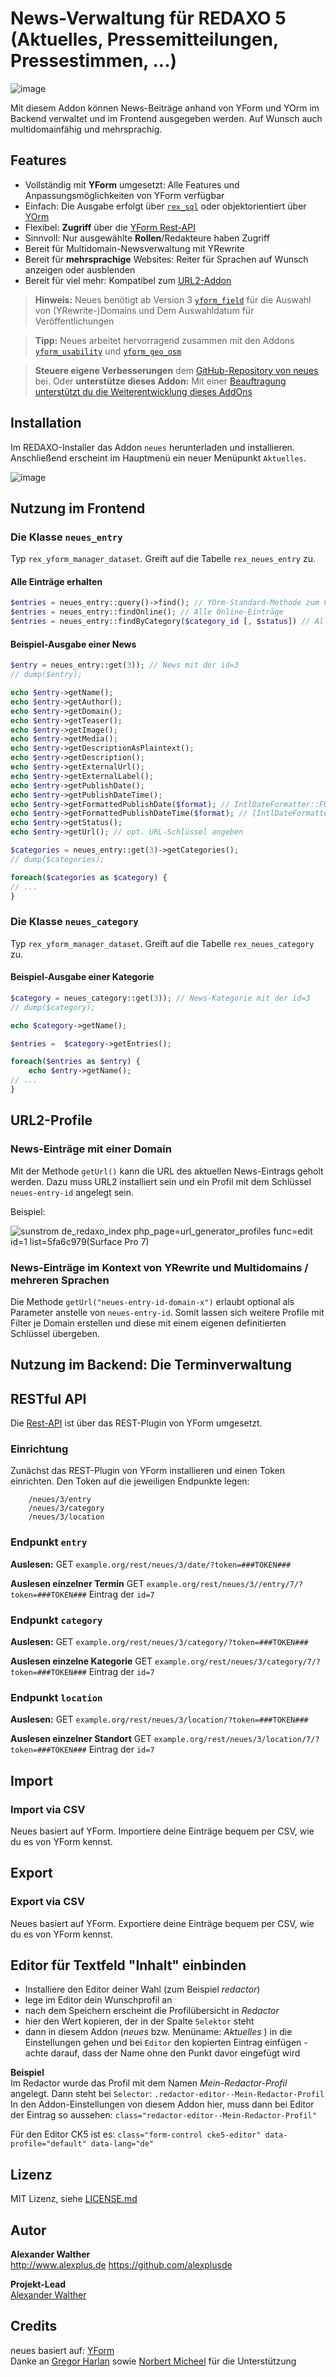 # News-Verwaltung für REDAXO 5 (Aktuelles, Pressemitteilungen, Pressestimmen, ...)

![image](https://user-images.githubusercontent.com/3855487/209688259-e64e78f9-cfb2-4c52-a252-4178fb7dab04.png)

Mit diesem Addon können News-Beiträge anhand von YForm und YOrm im Backend verwaltet und im Frontend ausgegeben werden. Auf Wunsch auch multidomainfähig und mehrsprachig.

## Features

* Vollständig mit **YForm** umgesetzt: Alle Features und Anpassungsmöglichkeiten von YForm verfügbar
* Einfach: Die Ausgabe erfolgt über [`rex_sql`](https://redaxo.org/doku/master/datenbank-queries) oder objektorientiert über [YOrm](https://github.com/yakamara/redaxo_yform_docs/blob/master/de_de/yorm.md)
* Flexibel: **Zugriff** über die [YForm Rest-API](https://github.com/yakamara/redaxo_yform/blob/master/docs/plugins.md#restful-api-einf%C3%BChrung)
* Sinnvoll: Nur ausgewählte **Rollen**/Redakteure haben Zugriff
* Bereit für Multidomain-Newsverwaltung mit YRewrite
* Bereit für **mehrsprachige** Websites: Reiter für Sprachen auf Wunsch anzeigen oder ausblenden
* Bereit für viel mehr: Kompatibel zum [URL2-Addon](https://github.com/tbaddade/redaxo_url)

> **Hinweis:** Neues benötigt ab Version 3 [`yform_field`](https://github.com/alexplusde/yform_field/) für die Auswahl von (YRewrite-)Domains und Dem Auswahldatum für Veröffentlichungen

> **Tipp:** Neues arbeitet hervorragend zusammen mit den Addons [`yform_usability`](https://github.com/FriendsOfREDAXO/yform_usability/) und [`yform_geo_osm`](https://github.com/FriendsOfREDAXO/yform_geo_osm)

> **Steuere eigene Verbesserungen** dem [GitHub-Repository von neues](https://github.com/alexplusde/neues) bei. Oder **unterstütze dieses Addon:** Mit einer [Beauftragung unterstützt du die Weiterentwicklung dieses AddOns](https://github.com/sponsors/alexplusde)

## Installation

Im REDAXO-Installer das Addon `neues` herunterladen und installieren. Anschließend erscheint im Hauptmenü ein neuer Menüpunkt `Aktuelles`.

![image](https://user-images.githubusercontent.com/3855487/209792457-b6f824dc-7fd8-4295-a7c7-2eab046d19c7.png)


## Nutzung im Frontend

### Die Klasse `neues_entry`

Typ `rex_yform_manager_dataset`. Greift auf die Tabelle `rex_neues_entry` zu.

#### Alle Einträge erhalten

```php
$entries = neues_entry::query()->find(); // YOrm-Standard-Methode zum Finden von Einträgen, lässt sich mit where(), Limit(), etc. einschränken und Filtern.
$entries = neues_entry::findOnline(); // Alle Online-Einträge
$entries = neues_entry::findByCategory($category_id [, $status]) // Alle Einträge einer Kategorie
```

#### Beispiel-Ausgabe einer News

```php
$entry = neues_entry::get(3)); // News mit der id=3
// dump($entry);

echo $entry->getName();
echo $entry->getAuthor();
echo $entry->getDomain();
echo $entry->getTeaser();
echo $entry->getImage();
echo $entry->getMedia();
echo $entry->getDescriptionAsPlaintext();
echo $entry->getDescription();
echo $entry->getExternalUrl();
echo $entry->getExternalLabel();
echo $entry->getPublishDate();
echo $entry->getPublishDateTime();
echo $entry->getFormattedPublishDate($format); // IntlDateFormatter::FULL
echo $entry->getFormattedPublishDateTime($format); // [IntlDateFormatter::FULL, IntlDateFormatter::SHORT]
echo $entry->getStatus();
echo $entry->getUrl(); // opt. URL-Schlüssel angeben
```

```php
$categories = neues_entry::get(3)->getCategories();
// dump($categories);

foreach($categories as $category) {
// ...
}
```

### Die Klasse `neues_category`

Typ `rex_yform_manager_dataset`. Greift auf die Tabelle `rex_neues_category` zu.

#### Beispiel-Ausgabe einer Kategorie

```php
$category = neues_category::get(3)); // News-Kategorie mit der id=3
// dump($category);

echo $category->getName();

$entries =  $category->getEntries();

foreach($entries as $entry) {
    echo $entry->getName();
// ...
}
```

## URL2-Profile

### News-Einträge mit einer Domain

Mit der Methode `getUrl()` kann die URL des aktuellen News-Eintrags geholt werden. Dazu muss URL2 installiert sein und ein Profil mit dem Schlüssel `neues-entry-id` angelegt sein.

Beispiel:

![sunstrom de_redaxo_index php_page=url_generator_profiles func=edit id=1 list=5fa6c979(Surface Pro 7)](https://user-images.githubusercontent.com/3855487/209814035-f194a7d6-ae9a-463c-979a-7d8b542d239c.png)

### News-Einträge im Kontext von YRewrite und Multidomains / mehreren Sprachen

Die Methode `getUrl("neues-entry-id-domain-x")` erlaubt optional als Parameter anstelle von `neues-entry-id`. Somit lassen sich weitere Profile mit Filter je Domain erstellen und diese mit einem eigenen definitierten Schlüssel übergeben.

## Nutzung im Backend: Die Terminverwaltung

## RESTful API

Die [Rest-API](https://github.com/yakamara/redaxo_yform/blob/master/docs/plugins.md#restful-api-einf%C3%BChrung) ist über das REST-Plugin von YForm umgesetzt.

### Einrichtung

Zunächst das REST-Plugin von YForm installieren und einen Token einrichten. Den Token auf die jeweiligen Endpunkte legen:

```
    /neues/3/entry
    /neues/3/category
    /neues/3/location
```

### Endpunkt `entry`

**Auslesen:** GET `example.org/rest/neues/3/date/?token=###TOKEN###`

**Auslesen einzelner Termin**  GET `example.org/rest/neues/3//entry/7/?token=###TOKEN###` Eintrag der `id=7`

### Endpunkt `category`

**Auslesen:** GET `example.org/rest/neues/3/category/?token=###TOKEN###`

**Auslesen einzelne Kategorie**  GET `example.org/rest/neues/3/category/7/?token=###TOKEN###` Eintrag der `id=7`

### Endpunkt `location`

**Auslesen:** GET `example.org/rest/neues/3/location/?token=###TOKEN###`

**Auslesen einzelner Standort**  GET `example.org/rest/neues/3/location/7/?token=###TOKEN###` Eintrag  der `id=7`

## Import

### Import via CSV

Neues basiert auf YForm. Importiere deine Einträge bequem per CSV, wie du es von YForm kennst.

## Export

### Export via CSV

Neues basiert auf YForm. Exportiere deine Einträge bequem per CSV, wie du es von YForm kennst.


## Editor für Textfeld "Inhalt" einbinden

- Installiere den Editor deiner Wahl (zum Beispiel *redactor*)
- lege im Editor dein Wunschprofil an
- nach dem Speichern erscheint die Profilübersicht in *Redactor*
- hier den Wert kopieren, der in der Spalte `Selektor` steht
- dann in diesem Addon (*neues* bzw. Menüname: *Aktuelles* ) in die Einstellungen gehen und bei `Editor` den kopierten Eintrag einfügen - achte darauf, dass der Name ohne den Punkt davor eingefügt wird

**Beispiel**  
Im Redactor wurde das Profil mit dem Namen *Mein-Redactor-Profil* angelegt. Dann steht bei `Selector`: `.redactor-editor--Mein-Redactor-Profil`  
In den Addon-Einstellungen von diesem Addon hier, muss dann bei Editor der Eintrag so aussehen: `class="redactor-editor--Mein-Redactor-Profil"`

Für den Editor CK5 ist es: `class="form-control cke5-editor" data-profile="default" data-lang="de"`



## Lizenz

MIT Lizenz, siehe [LICENSE.md](https://github.com/alexplusde/neues/blob/master/LICENSE.md)  

## Autor

**Alexander Walther**  
<http://www.alexplus.de>
<https://github.com/alexplusde>

**Projekt-Lead**  
[Alexander Walther](https://github.com/alexplusde)

## Credits

neues basiert auf: [YForm](https://github.com/yakamara/redaxo_yform)  
Danke an [Gregor Harlan](https://github.com/gharlan) sowie [Norbert Micheel](https://github.com/tyrant88) für die Unterstützung
